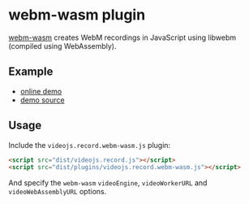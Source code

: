 # webm-wasm plugin

[webm-wasm](https://github.com/GoogleChromeLabs/webm-wasm) creates WebM
recordings in JavaScript using libwebm (compiled using WebAssembly).

## Example

- [online demo](https://collab-project.github.io/videojs-record/demo/video-only-webm-wasm.html)
- [demo source](https://github.com/collab-project/videojs-record/blob/master/examples/plugins/video-only-webm-wasm.html)

## Usage

Include the `videojs.record.webm-wasm.js` plugin:

```html
<script src="dist/videojs.record.js"></script>
<script src="dist/plugins/videojs.record.webm-wasm.js"></script>
```

And specify the `webm-wasm` `videoEngine`, `videoWorkerURL` and
`videoWebAssemblyURL` options.
